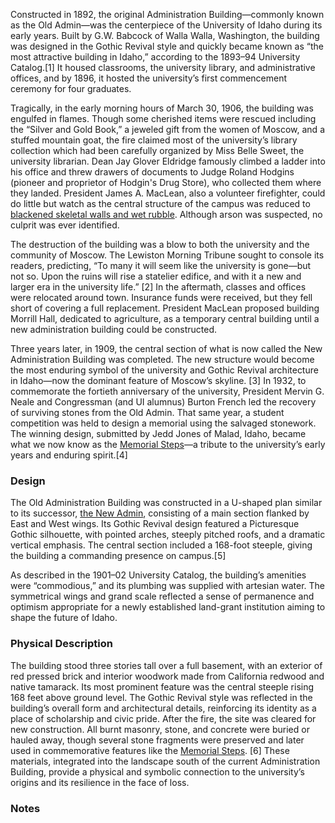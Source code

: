 Constructed in 1892, the original Administration Building—commonly known as the Old Admin—was the centerpiece of the University of Idaho during its early years. Built by G.W. Babcock of Walla Walla, Washington, the building was designed in the Gothic Revival style and quickly became known as “the most attractive building in Idaho,” according to the 1893–94 University Catalog.[1] It housed classrooms, the university library, and administrative offices, and by 1896, it hosted the university’s first commencement ceremony for four graduates.  


Tragically, in the early morning hours of March 30, 1906, the building was engulfed in flames. Though some cherished items were rescued including the “Silver and Gold Book,” a jeweled gift from the women of Moscow, and a stuffed mountain goat, the fire claimed most of the university’s library collection which had been carefully organized by Miss Belle Sweet, the university librarian. Dean Jay Glover Eldridge famously climbed a ladder into his office and threw drawers of documents to Judge Roland Hodgins (pioneer and proprietor of Hodgin's Drug Store), who collected them where they landed. President James A. MacLean, also a volunteer firefighter, could do little but watch as the central structure of the campus was reduced to [blackened skeletal walls and wet rubble](/digital/campus/items/campus02111). Although arson was suspected, no culprit was ever identified.  


The destruction of the building was a blow to both the university and the community of Moscow. The Lewiston Morning Tribune sought to console its readers, predicting, “To many it will seem like the university is gone—but not so. Upon the ruins will rise a statelier edifice, and with it a new and larger era in the university life.” [2] In the aftermath, classes and offices were relocated around town. Insurance funds were received, but they fell short of covering a full replacement. President MacLean proposed building Morrill Hall, dedicated to agriculture, as a temporary central building until a new administration building could be constructed.  


Three years later, in 1909, the central section of what is now called the New Administration Building was completed. The new structure would become the most enduring symbol of the university and Gothic Revival architecture in Idaho—now the dominant feature of Moscow’s skyline. [3] In 1932, to commemorate the fortieth anniversary of the university, President Mervin G. Neale and Congressman (and UI alumnus) Burton French led the recovery of surviving stones from the Old Admin. That same year, a student competition was held to design a memorial using the salvaged stonework. The winning design, submitted by Jedd Jones of Malad, Idaho, became what we now know as the [Memorial Steps](/digital/campus/items/campus03039)—a tribute to the university’s early years and enduring spirit.[4]

### Design
The Old Administration Building was constructed in a U-shaped plan similar to its successor, [the New Admin](/digital/campus/buildings/administrationbuildingnew), consisting of a main section flanked by East and West wings. Its Gothic Revival design featured a Picturesque Gothic silhouette, with pointed arches, steeply pitched roofs, and a dramatic vertical emphasis. The central section included a 168-foot steeple, giving the building a commanding presence on campus.[5]  

As described in the 1901–02 University Catalog, the building’s amenities were “commodious,” and its plumbing was supplied with artesian water. The symmetrical wings and grand scale reflected a sense of permanence and optimism appropriate for a newly established land-grant institution aiming to shape the future of Idaho.

### Physical Description
The building stood three stories tall over a full basement, with an exterior of red pressed brick and interior woodwork made from California redwood and native tamarack. Its most prominent feature was the central steeple rising 168 feet above ground level. The Gothic Revival style was reflected in the building’s overall form and architectural details, reinforcing its identity as a place of scholarship and civic pride.
After the fire, the site was cleared for new construction. All burnt masonry, stone, and concrete were buried or hauled away, though several stone fragments were preserved and later used in commemorative features like the [Memorial Steps](/digital/campus/items/campus03039). [6] These materials, integrated into the landscape south of the current Administration Building, provide a physical and symbolic connection to the university’s origins and its resilience in the face of loss.

### Notes 
[^1]:  Nathan J. Moody, “National Register of Historic Places—Registration Form: The University of Idaho Historic District,” initial submission to Idaho SHPO, unpublished, University of Idaho, Moscow, Idaho, May 7, 2025, 26.  
[^2]: Ibid, 17.    
[^3]: Ibid.  
[^4]: Ibid, 26.   
[^5]: Ibid.   
[^6]: Ibid. 